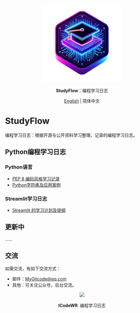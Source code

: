 <div align="center">
  <img src="assets/logo.png" width=256></img>
<p><strong>StudyFlow</strong>：编程学习日志</p>

[English](README.md) | 简体中文
</div>


# StudyFlow

编程学习日志：根据开源与公开资料学习整理、记录的编程学习日志。

## Python编程学习日志

### Python语言
- [PEP 8 编码风格学习记录](https://mp.weixin.qq.com/s/chQKg8zmz_USLNlnkc1-3g)
- [Python字符串及应用案例](https://mp.weixin.qq.com/s/_Sw0JdCGkv8z5oD211T5ag)
### Streamlit学习日志
- [Streamlit 的学习计划及提纲](https://mp.weixin.qq.com/s/sg4WOKOS7f3Ge4Tzt8KmwQ)

## 更新中
......

## 交流
如需交流，有如下交流方式：
- 邮件：MyGitcode@qq.com
- 其他：可关注公众号，后台交流。

<div align="center">
  <img src="https://raw.gitcode.com/ICodeWR/StudyFlow/attachment/uploads/58019687-3fc4-42e4-9d5b-b318f83b0754/二维码.jpg " width=256></img>
  <p><strong>ICodeWR</strong>: 编程学习日志 </p>
</div>
